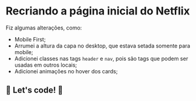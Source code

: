 # Recriando a página inicial do Netflix

Fiz algumas alterações, como:

- Mobile First;
- Arrumei a altura da capa no desktop, que estava setada somente para mobile;
- Adicionei classes nas tags `header` e `nav`, pois são tags que podem ser usadas em outros locais;
- Adicionei animações no hover dos cards;

## 🚀 Let's code! 🚀
